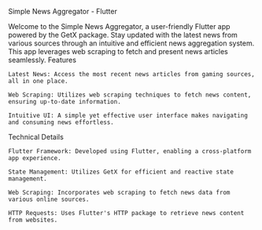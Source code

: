 Simple News Aggregator - Flutter

Welcome to the Simple News Aggregator, a user-friendly Flutter app powered by the GetX package. Stay updated with the latest news from various sources through an intuitive and efficient news aggregation system. This app leverages web scraping to fetch and present news articles seamlessly.
Features

    Latest News: Access the most recent news articles from gaming sources, all in one place.

    Web Scraping: Utilizes web scraping techniques to fetch news content, ensuring up-to-date information.

    Intuitive UI: A simple yet effective user interface makes navigating and consuming news effortless.



Technical Details

    Flutter Framework: Developed using Flutter, enabling a cross-platform app experience.

    State Management: Utilizes GetX for efficient and reactive state management.

    Web Scraping: Incorporates web scraping to fetch news data from various online sources.

    HTTP Requests: Uses Flutter's HTTP package to retrieve news content from websites.


